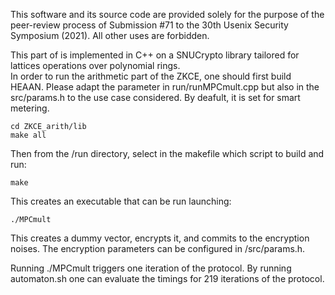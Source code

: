 This software and its source code are provided solely for the purpose of the peer-review process of Submission #71
to the 30th Usenix Security Symposium (2021). All other uses are forbidden.

This part of is implemented in C++ on a SNUCrypto library tailored for lattices operations over polynomial rings.  
In order to run the arithmetic part of the ZKCE, one should first build HEAAN. Please adapt the parameter in run/runMPCmult.cpp but also in the src/params.h to the use case considered. By deafult, it is set for smart metering.  

~~~
cd ZKCE_arith/lib
make all
~~~

Then from the /run directory, select in the makefile which script to build and run:  

~~~
make
~~~

This creates an executable that can be run launching:  

~~~
./MPCmult
~~~

This creates a dummy vector, encrypts it, and commits to the encryption noises. 
The encryption parameters can be configured in /src/params.h.  

Running ./MPCmult triggers one iteration of the protocol. By running automaton.sh one can evaluate the timings for 219 iterations of the protocol.
